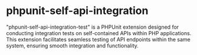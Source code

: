 # phpunit-self-api-integration
"phpunit-self-api-integration-test" is a PHPUnit extension designed for conducting integration tests on self-contained APIs within PHP applications. This extension facilitates seamless testing of API endpoints within the same system, ensuring smooth integration and functionality.
